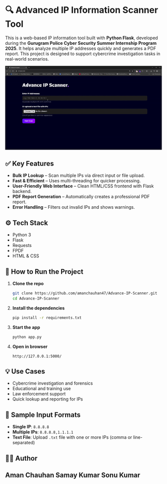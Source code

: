 
# 🔍 Advanced IP Information Scanner Tool

This is a web-based IP information tool built with **Python Flask**, developed during the **Gurugram Police Cyber Security Summer Internship Program 2025**. It helps analyze multiple IP addresses quickly and generates a PDF report. This project is designed to support cybercrime investigation tasks in real-world scenarios.

![Demo Video](poc.gif)

## ✅ Key Features

- **Bulk IP Lookup** – Scan multiple IPs via direct input or file upload.
- **Fast & Efficient** – Uses multi-threading for quicker processing.
- **User-Friendly Web Interface** – Clean HTML/CSS frontend with Flask backend.
- **PDF Report Generation** – Automatically creates a professional PDF report.
- **Error Handling** – Filters out invalid IPs and shows warnings.

## ⚙️ Tech Stack

- Python 3  
- Flask  
- Requests  
- FPDF  
- HTML & CSS

## 🚀 How to Run the Project

1. **Clone the repo**
   ```bash
   git clone https://github.com/amanchauhan47/Advance-IP-Scanner.git
   cd Advance-IP-Scanner
   ```

2. **Install the dependencies**
   ```bash
   pip install -r requirements.txt
   ```

3. **Start the app**
   ```bash
   python app.py
   ```

4. **Open in browser**
   ```
   http://127.0.0.1:5000/
   ```

## 💡 Use Cases

- Cybercrime investigation and forensics  
- Educational and training use  
- Law enforcement support  
- Quick lookup and reporting for IPs

## 📌 Sample Input Formats

- **Single IP**: `8.8.8.8`
- **Multiple IPs**: `8.8.8.8,1.1.1.1`
- **Text File**: Upload `.txt` file with one or more IPs (comma or line-separated)

## 👨‍💻 Author

**Aman Chauhan**
**Samay Kumar**
**Sonu Kumar**
---
